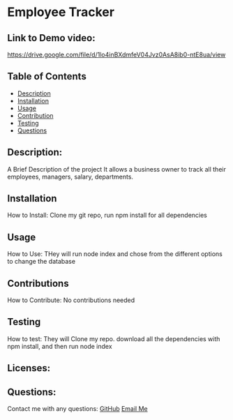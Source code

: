 # Employee Tracker
  ## Link to Demo video:
   https://drive.google.com/file/d/1lo4inBXdmfeV04Jvz0AsA8ib0-ntE8ua/view
  ## Table of Contents
  - [Description](#description)
  - [Installation](#installation)
  - [Usage](#usage)
  - [Contribution](#contribution)
  - [Testing](#testing)
  - [Questions](#questions)

  ## Description:
  A Brief Description of the project
  It allows a business owner to track all their employees, managers, salary, departments.

  ## Installation
  How to Install:
  Clone my git repo, run npm install for all dependencies

  ## Usage
  How to Use:
  THey will run node index and chose from the different options to change the database

  ## Contributions
  How to Contribute:
  No contributions needed

  ## Testing 
  How to test:
  They will Clone my repo. download all the dependencies with npm install, and then run node index

  ## Licenses:
   

  ## Questions:
  Contact me with any questions:
  [GitHub](https://github.com/undefined)
  [Email Me](https://mailto:smoshcam1@gmail.com)
  
